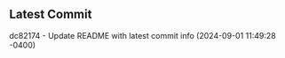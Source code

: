 
## Latest Commit
dc82174 - Update README with latest commit info (2024-09-01 11:49:28 -0400) <Yunxi-Zhou>
